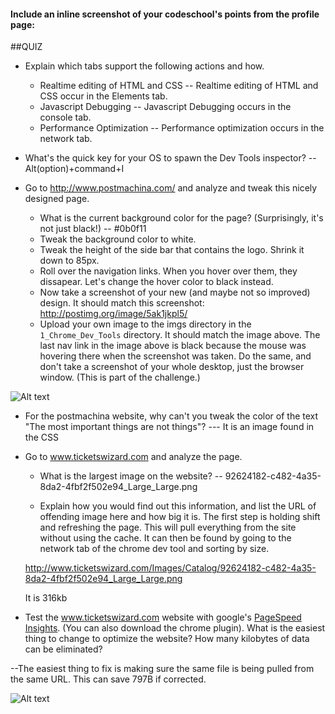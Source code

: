 #### Include an inline screenshot of your codeschool's points from the profile page:

<!-- Modify the Markdown to include your answers. Don't delete the questions! -->

##QUIZ
* Explain which tabs support the following actions and how.
  * Realtime editing of HTML and CSS -- 
Realtime editing of HTML and CSS occur in the Elements tab.
  * Javascript Debugging -- 
  Javascript Debugging occurs in the console tab.
  * Performance Optimization --
  Performance optimization occurs in the network tab.


* What's the quick key for your OS to spawn the Dev Tools inspector? 
-- Alt(option)+command+I


* Go to http://www.postmachina.com/ and analyze and tweak this nicely designed page.
  * What is the current background color for the page?  (Surprisingly, it's not just black!) 
  -- #0b0f11
  * Tweak the background color to white.
  * Tweak the height of the side bar that contains the logo.
    Shrink it down to 85px.
  * Roll over the navigation links.  When you hover over them, they dissapear.  Let's change the hover color to black instead.
  * Now take a screenshot of your new (and maybe not so improved) design.  It should match this screenshot: http://postimg.org/image/5ak1jkpl5/
  * Upload your own image to the imgs directory in the `1_Chrome_Dev_Tools` directory.  It should match the image above. The last nav link in the image above is black because the mouse was hovering there when the screenshot was taken. Do the same, and don't take a screenshot of your whole desktop, just the browser window. (This is part of the challenge.)

![Alt text](../imgs/postmachina.png "postmachina edits")

* For the postmachina website, why can't you tweak the color of the text "The most important things are not things"?  --- It is an image found in the CSS

* Go to www.ticketswizard.com and analyze the page.  
  * What is the largest image on the website? 
  -- 92624182-c482-4a35-8da2-4fbf2f502e94_Large_Large.png


  * Explain how you would find out this information, and list the URL of offending image here and how big it is. 
  The first step is holding shift and refreshing the page. This will pull everything from the site without using the cache. It can then be found by going to the network tab of the chrome dev tool and sorting by size. 

  http://www.ticketswizard.com/Images/Catalog/92624182-c482-4a35-8da2-4fbf2f502e94_Large_Large.png

  It is 316kb



* Test the www.ticketswizard.com website with google's [PageSpeed Insights](http://www.ticketswizard.com/).  (You can also download the chrome plugin).  What is the easiest thing to change to optimize the website?  How many kilobytes of data can be eliminated?

--The easiest thing to fix is making sure the same file is being pulled from the same URL. This can save 797B if corrected.

![Alt text](../imgs/codeschool.png "Codeschool score")



